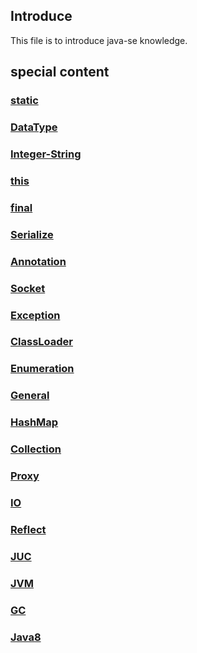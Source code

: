 ## Introduce

This file is to introduce java-se knowledge.

## special content

### [static](./static.md)

### [DataType](./DataType.md)

### [Integer-String](./Integer-String.md)

### [this](./this.md)

### [final](./final.md)

### [Serialize](./Serialize.md)

### [Annotation](./Annotation.md)

### [Socket](./Socket.md)

### [Exception](./Exception.md)

### [ClassLoader](./ClassLoader.md)

### [Enumeration](./Enumeration.md)

### [General](./General.md)

### [HashMap](./HashMap.md)

### [Collection](./Collection.md)

### [Proxy](./Proxy.md)

### [IO](./IO.md)

### [Reflect](./Reflect.md)

### [JUC](./JUC.md)

### [JVM](./JVM.md)

### [GC](./GC.md)

### [Java8](./java8/README.md)
